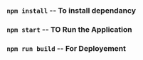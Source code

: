 ### `npm install` -- To install dependancy

### `npm start` -- TO Run the Application

### `npm run build` -- For Deployement

